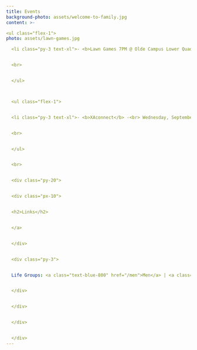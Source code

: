 ```yaml
---
title: Events
background-photo: assets/welcome-to-family.jpg
content: >-

<ul class="flex-1">
photo: assets/lawn-games.jpg

  <li class="py-3 text-xl">- <b>Lawn Games 7PM @ Olde Campus Lower Quad<br>Send us a message via our <a href="/">GET CONNECTED</a> form or email us!


  <br>


  </ul>



  <ul class="flex-1">


  <li class="py-3 text-xl">- <b>XAconnect</b> -<br> Wednesday, September 1, 2021 @ 7 PM in Union <br>Send us a message via our <a href="/">GET CONNECTED</a> form or email us!


  <br>


  </ul>


  <br>


  <div class="py-20">


  <div class="px-10">


  <h2>Links</h2>


  </a>


  </div>


  <div class="py-3">


  Life Groups: <a class="text-blue-800" href="/men">Men</a> | <a class="text-blue-800" href="/women">Women</a>


  </div>


  </div>


  </div>


  </div>
---
```

